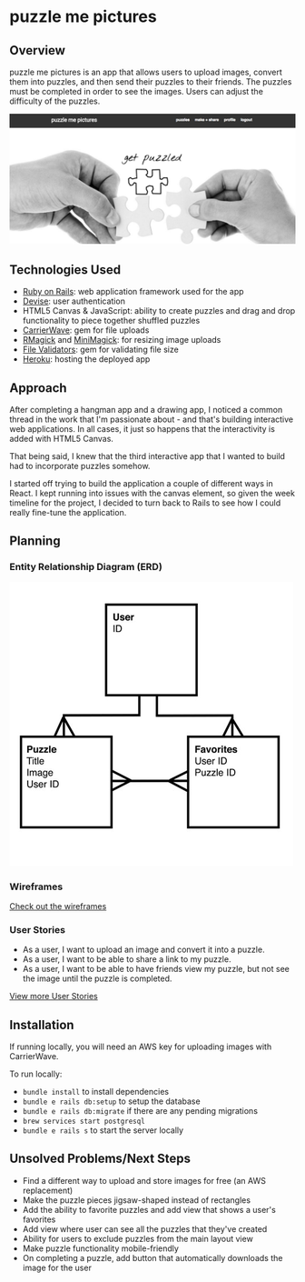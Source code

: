 # puzzle me pictures

## Overview
puzzle me pictures is an app that allows users to upload images, convert them into puzzles, and then send their puzzles to their friends. The puzzles must be completed in order to see the images. Users can adjust the difficulty of the puzzles.

![Screenshot](screenshot.png)

## Technologies Used
* [Ruby on Rails](http://rubyonrails.org/): web application framework used for the app
* [Devise](https://github.com/plataformatec/devise): user authentication
* HTML5 Canvas & JavaScript: ability to create puzzles and drag and drop functionality to piece together shuffled puzzles
* [CarrierWave](https://github.com/carrierwaveuploader/carrierwave): gem for file uploads
* [RMagick](https://rmagick.github.io/) and [MiniMagick](https://github.com/minimagick/minimagick): for resizing image uploads
* [File Validators](https://github.com/musaffa/file_validators): gem for validating file size
* [Heroku](http://www.heroku.com/): hosting the deployed app

## Approach
After completing a hangman app and a drawing app, I noticed a common thread in the work that I'm passionate about - and that's building interactive web applications. In all cases, it just so happens that the interactivity is added with HTML5 Canvas.

That being said, I knew that the third interactive app that I wanted to build had to incorporate puzzles somehow.

I started off trying to build the application a couple of different ways in React. I kept running into issues with the canvas element, so given the week timeline for the project, I decided to turn back to Rails to see how I could really fine-tune the application.

## Planning
### Entity Relationship Diagram (ERD)
![ERD](planning/erd.jpg)

### Wireframes
[Check out the wireframes](planning/wireframes.pdf)

### User Stories
* As a user, I want to upload an image and convert it into a puzzle.
* As a user, I want to be able to share a link to my puzzle.
* As a user, I want to be able to have friends view my puzzle, but not see the image until the puzzle is completed.

[View more User Stories](planning/user_stories.md)

## Installation
If running locally, you will need an AWS key for uploading images with CarrierWave.

To run locally:

- `bundle install` to install dependencies
- `bundle e rails db:setup` to setup the database
- `bundle e rails db:migrate` if there are any pending migrations
- `brew services start postgresql`
- `bundle e rails s` to start the server locally

## Unsolved Problems/Next Steps
* Find a different way to upload and store images for free (an AWS replacement)
* Make the puzzle pieces jigsaw-shaped instead of rectangles
* Add the ability to favorite puzzles and add view that shows a user's favorites
* Add view where user can see all the puzzles that they've created
* Ability for users to exclude puzzles from the main layout view
* Make puzzle functionality mobile-friendly
* On completing a puzzle, add button that automatically downloads the image for the user
